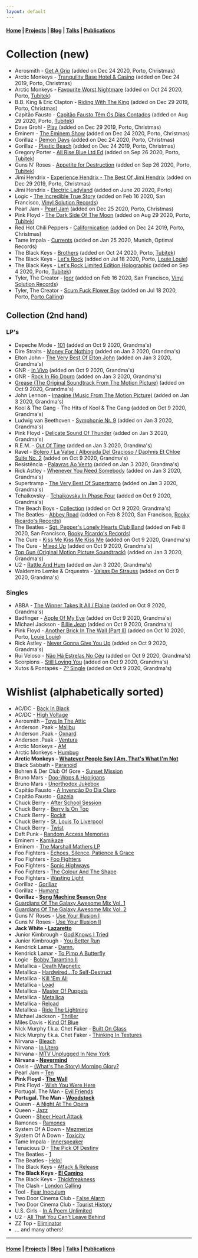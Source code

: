 ```yaml
---
layout: default
---
```


#### [Home](/) | [Projects](/projects) | [Blog](/blog) | [Talks](/talks) | [Publications](/publications)

# Collection (new)

* Aerosmith - [Get A Grip](https://www.discogs.com/Aerosmith-Get-A-Grip/master/37273) (added on Dec 24 2020, Porto, Christmas)
* Arctic Monkeys - [Tranquility Base Hotel & Casino](https://www.discogs.com/Arctic-Monkeys-Tranquility-Base-Hotel-Casino/release/11975894) (added on Dec 24 2019, Porto, Christmas)
* Arctic Monkeys - [Favourite Worst Nightmare](https://www.discogs.com/Arctic-Monkeys-Favourite-Worst-Nightmare/master/69774) (added on Oct 24 2020, Porto, [Tubitek](https://goo.gl/maps/NDAsdpae4gkNGo978))
* B.B. King & Eric Clapton - [Riding With The King](https://www.discogs.com/BB-King-Eric-Clapton-Riding-With-The-King/master/85205) (added on Dec 29 2019, Porto, Christmas)
* Capitão Fausto - [Capitão Fausto Têm Os Dias Contados](https://www.discogs.com/Capit%C3%A3o-Fausto-Capit%C3%A3o-Fausto-T%C3%AAm-Os-Dias-Contados/master/1046570) (added on Aug 29 2020, Porto, [Tubitek](https://goo.gl/maps/NDAsdpae4gkNGo978))
* Dave Grohl - [Play](https://www.discogs.com/Dave-Grohl-Play/master/1415493) (added on Dec 29 2019, Porto, Christmas)
* Eminem - [The Eminem Show](https://www.discogs.com/Eminem-The-Eminem-Show/master/12344) (added on Dec 24 2020, Porto, Christmas)
* Gorillaz - [Demon Days](https://www.discogs.com/Gorillaz-Demon-Days/master/58002) (added on Dec 24 2020, Porto, Christmas)
* Gorillaz - [Plastic Beach](https://www.discogs.com/Gorillaz-Plastic-Beach/master/231219) (added on Dec 24 2019, Porto, Christmas)
* Gregory Porter - [All Rise Blue Ltd Ed](https://www.discogs.com/Gregory-Porter-All-Rise/release/15826596) (added on Sep 26 2020, Porto, [Tubitek](https://goo.gl/maps/NDAsdpae4gkNGo978))
* Guns N' Roses - [Appetite for Destruction](https://www.discogs.com/Guns-N-Roses-Appetite-For-Destruction/master/9467) (added on Sep 26 2020, Porto, [Tubitek](https://goo.gl/maps/NDAsdpae4gkNGo978))
* Jimi Hendrix - [Experience Hendrix - The Best Of Jimi Hendrix](https://www.discogs.com/Jimi-Hendrix-Experience-Hendrix-The-Best-Of-Jimi-Hendrix/master/75394) (added on Dec 29 2019, Porto, Christmas)
* Jimi Hendrix - [Electric Ladyland](https://www.discogs.com/The-Jimi-Hendrix-Experience-Electric-Ladyland/release/399579) (added on June 20 2020, Porto)
* Logic - [The Incredible True Story](https://www.discogs.com/Logic-The-Incredible-True-Story/master/965423) (added on Feb 16 2020, San Francisco, [Vinyl Solution Records](https://goo.gl/maps/wBKuwLo4mYhGpHDf7))
* Pearl Jam - [Pearl Jam](https://www.discogs.com/Pearl-Jam-Pearl-Jam/master/90786) (added on Dec 25 2020, Porto, Christmas)
* Pink Floyd - [The Dark Side Of The Moon](https://www.discogs.com/Pink-Floyd-The-Dark-Side-Of-The-Moon/master/10362) (added on Aug 29 2020, Porto, [Tubitek](https://goo.gl/maps/NDAsdpae4gkNGo978))
* Red Hot Chili Peppers - [Californication](https://www.discogs.com/Red-Hot-Chili-Peppers-Californication/master/42546) (added on Dec 24 2019, Porto, Christmas)
* Tame Impala - [Currents](https://www.discogs.com/Tame-Impala-Currents/master/861083) (added on Jan 25 2020, Munich, Optimal Records)
* The Black Keys - [Brothers](https://www.discogs.com/The-Black-Keys-Brothers/master/248620) (added on Oct 24 2020, Porto, [Tubitek](https://goo.gl/maps/NDAsdpae4gkNGo978))
* The Black Keys - [Let's Rock](https://www.discogs.com/The-Black-Keys-Lets-Rock/master/1569381) (added on Jul 18 2020, Porto, [Louie Louie](https://goo.gl/maps/AH2ghHEg5LW4b7DA8))
* The Black Keys - [Let's Rock Limited Edition Holographic](https://www.discogs.com/The-Black-Keys-Lets-Rock/release/15834967) (added on Sep 4 2020, Porto, [Tubitek](https://goo.gl/maps/NDAsdpae4gkNGo978))
* Tyler, The Creator - [Igor](https://www.discogs.com/TylerCreator-Igor/master/1591877) (added on Feb 16 2020, San Francisco, [Vinyl Solution Records](https://goo.gl/maps/wBKuwLo4mYhGpHDf7))
* Tyler, The Creator - [Scum Fuck Flower Boy](https://www.discogs.com/TylerCreator-Scum-Fuck-Flower-Boy/master/1212609) (added on Jul 18 2020, Porto, [Porto Calling](https://g.page/portocalling?share))

## Collection (2nd hand)

### LP's

* Depeche Mode - [101](https://www.discogs.com/Depeche-Mode-101/master/2658) (added on Oct 9 2020, Grandma's)
* Dire Straits - [Money For Nothing](https://www.discogs.com/Dire-Straits-Money-For-Nothing/master/23822) (added on Jan 3 2020, Grandma's)
* Elton John - [The Very Best Of Elton John](https://www.discogs.com/Elton-John-The-Very-Best-Of-Elton-John/master/97842) (added on Jan 3 2020, Grandma's)
* GNR - [In Vivo](https://www.discogs.com/GNR-In-Vivo/master/20382) (added on Oct 9 2020, Grandma's)
* GNR - [Rock In Rio Douro](https://www.discogs.com/GNR-Rock-In-Rio-Douro/master/202085) (added on Jan 3 2020, Grandma's)
* [Grease (The Original Soundtrack From The Motion Picture)](https://www.discogs.com/Various-Grease-The-Original-Soundtrack-From-The-Motion-Picture/master/97901) (added on Oct 9 2020, Grandma's)
* John Lennon - [Imagine (Music From The Motion Picture)](https://www.discogs.com/John-Lennon-Imagine-John-Lennon-Music-From-The-Motion-Picture/master/73048) (added on Jan 3 2020, Grandma's)
* Kool & The Gang - The Hits of Kool & The Gang (added on Oct 9 2020, Grandma's)
* Ludwig van Beethoven - [Symphonie Nr. 9](https://www.discogs.com/Ludwig-van-Beethoven-Herbert-von-Karajan-Berliner-Philharmoniker-Anna-Tomowa-Sintow-Agnes-Baltsa-Pet/master/280617) (added on Jan 3 2020, Grandma's)
* Pink Floyd - [Delicate Sound Of Thunder](https://www.discogs.com/Pink-Floyd-Delicate-Sound-Of-Thunder/master/406702) (added on Jan 3 2020, Grandma's)
* R.E.M. - [Out Of Time](https://www.discogs.com/REM-Out-Of-Time/master/44148) (added on Jan 3 2020, Grandma's)
* Ravel - [Bolero / La Valse / Alborada Del Gracioso / Daphnis Et Chloe Suite No. 2](https://www.discogs.com/Ravel-Bernstein-conducting-the-New-York-Philharmonic-and-the-Orchestre-National-De-France-Bolero-La-/master/286322) (added on Oct 9 2020, Grandma's)
* Resistência - [Palavras Ao Vento](https://www.discogs.com/Resist%C3%AAncia-Palavras-Ao-Vento/master/235236) (added on Jan 3 2020, Grandma's)
* Rick Astley - [Whenever You Need Somebody](https://www.discogs.com/Rick-Astley-Whenever-You-Need-Somebody/master/96568) (added on Jan 3 2020, Grandma's)
* Supertramp - [The Very Best Of Supertramp](https://www.discogs.com/Supertramp-The-Very-Best-Of-Supertramp/release/389572) (added on Jan 3 2020, Grandma's)
* Tchaikovsky - [Tchaikovsky In Phase Four](https://www.discogs.com/Tchaikovsky-The-London-Festival-Orchestra-Robert-Sharples-Tchaikovsky-In-Phase-Four/master/256317) (added on Oct 9 2020, Grandma's)
* The Beach Boys - [Collection](https://www.discogs.com/The-Beach-Boys-Collection/master/645004) (added on Oct 9 2020, Grandma's)
* The Beatles - [Abbey Road](https://www.discogs.com/The-Beatles-Abbey-Road/master/24047) (added on Feb 8 2020, San Francisco, [Rooky Ricardo's Records](https://goo.gl/maps/F5wPXsYqwzTRkaMZ9))
* The Beatles - [Sgt. Pepper's Lonely Hearts Club Band](https://www.discogs.com/The-Beatles-Sgt-Peppers-Lonely-Hearts-Club-Band/master/23934) (added on Feb 8 2020, San Francisco, [Rooky Ricardo's Records](https://goo.gl/maps/F5wPXsYqwzTRkaMZ9))
* The Cure - [Kiss Me Kiss Me Kiss Me](https://www.discogs.com/The-Cure-Kiss-Me-Kiss-Me-Kiss-Me/master/22500) (added on Oct 9 2020, Grandma's)
* The Cure - [Mixed Up](https://www.discogs.com/The-Cure-Mixed-Up/master/31938) (added on Oct 9 2020, Grandma's)
* [Top Gun (Original Motion Picture Soundtrack)](https://www.discogs.com/Various-Top-Gun-Original-Motion-Picture-Soundtrack/master/77439) (added on Jan 3 2020, Grandma's)
* U2 - [Rattle And Hum](https://www.discogs.com/U2-Rattle-And-Hum/master/62619) (added on Jan 3 2020, Grandma's)
* Waldemiro Lemke & Orquestra - [Valsas De Strauss](https://www.discogs.com/Waldemiro-Lemke-Orquestra-Valsas-De-Strauss/release/12223322) (added on Oct 9 2020, Grandma's)

### Singles

* ABBA - [The Winner Takes It All / Elaine](https://www.discogs.com/ABBA-The-Winner-Takes-It-All-Elaine/master/50029) (added on Oct 9 2020, Grandma's)
* Badfinger - [Apple Of My Eye](https://www.discogs.com/Badfinger-Apple-Of-My-Eye/master/124244) (added on Oct 9 2020, Grandma's)
* Michael Jackson - [Billie Jean](https://www.discogs.com/Michael-Jackson-Billie-Jean/master/14781) (added on Oct 9 2020, Grandma's)
* Pink Floyd - [Another Brick In The Wall (Part II)](https://www.discogs.com/Pink-Floyd-Another-Brick-In-The-Wall-Part-II/release/510358) (added on Oct 10 2020, Porto, [Louie Louie](https://goo.gl/maps/AH2ghHEg5LW4b7DA8))
* Rick Astley - [Never Gonna Give You Up](https://www.discogs.com/Rick-Astley-Never-Gonna-Give-You-Up/master/96559) (added on Oct 9 2020, Grandma's)
* Rui Veloso - [Não Há Estrelas No Céu](https://www.discogs.com/Rui-Veloso-N%C3%A3o-H%C3%A1-Estrelas-No-C%C3%A9u/release/3226897) (added on Oct 9 2020, Grandma's)
* Scorpions - [Still Loving You](https://www.discogs.com/Scorpions-Still-Loving-You/master/29451) (added on Oct 9 2020, Grandma's)
* Xutos & Pontapés - [7º Single](https://www.discogs.com/Xutos-Pontap%C3%A9s-7%C2%BA-Single/release/1538456) (added on Oct 9 2020, Grandma's)

# Wishlist (alphabetically sorted)

* AC/DC - [Back In Black](https://www.discogs.com/ACDC-Back-In-Black/master/8471)
* AC/DC - [High Voltage](https://www.discogs.com/ACDC-High-Voltage/master/8437)
* Aerosmith – [Toys In The Attic](https://www.discogs.com/Aerosmith-Toys-In-The-Attic/master/36627)
* Anderson .Paak - [Malibu](https://www.discogs.com/Anderson-Paak-Malibu/master/947169)
* Anderson .Paak - [Oxnard](https://www.discogs.com/Anderson-Paak-Oxnard/master/1486688)
* Anderson .Paak - [Ventura](https://www.discogs.com/Anderson-Paak-Ventura/master/1532286)
* Arctic Monkeys - [AM](https://www.discogs.com/Arctic-Monkeys-AM/master/593987)
* Arctic Monkeys - [Humbug](https://www.discogs.com/Arctic-Monkeys-Humbug/master/172482)
* **Arctic Monkeys - [Whatever People Say I Am, That's What I'm Not](https://www.discogs.com/Arctic-Monkeys-Title-TBC/master/76279)**
* Black Sabbath - [Paranoid](https://www.discogs.com/Black-Sabbath-Paranoid/master/302)
* Bohren & Der Club Of Gore - [Sunset Mission](https://www.discogs.com/Bohren-Der-Club-Of-Gore-Sunset-Mission/master/60848)
* Bruno Mars - [Doo-Wops & Hooligans](https://www.discogs.com/Bruno-Mars-Doo-Wops-Hooligans/master/297460)
* Bruno Mars - [Unorthodox Jukebox](https://www.discogs.com/Bruno-Mars-Unorthodox-Jukebox/master/505655)
* Capitão Fausto - [A Invenção Do Dia Claro](https://www.discogs.com/Capit%C3%A3o-Fausto-A-Inven%C3%A7%C3%A3o-Do-Dia-Claro/master/1563604)
* Capitão Fausto - [Gazela](https://www.discogs.com/Capit%C3%A3o-Fausto-Gazela/master/1160442)
* Chuck Berry - [After School Session](https://www.discogs.com/Chuck-Berry-After-School-Session/master/194415)
* Chuck Berry - [Berry Is On Top](https://www.discogs.com/Chuck-Berry-Berry-Is-On-Top/master/163676)
* Chuck Berry - [Rockit](https://www.discogs.com/Chuck-Berry-Rockit/master/292404)
* Chuck Berry - [St. Louis To Liverpool](https://www.discogs.com/Chuck-Berry-St-Louis-To-Liverpool/master/135210)
* Chuck Berry - [Twist](https://www.discogs.com/Chuck-Berry-Twist/master/462352)
* Daft Punk - [Random Access Memories](https://www.discogs.com/Daft-Punk-Random-Access-Memories/master/556257)
* Eminem - [Kamikaze](https://www.discogs.com/Eminem-Kamikaze/master/1416558)
* Eminem - [The Marshall Mathers LP](https://www.discogs.com/Eminem-The-Marshall-Mathers-LP/master/12236)
* Foo Fighters - [Echoes, Silence, Patience & Grace](https://www.discogs.com/Foo-Fighters-Echoes-Silence-Patience-Grace/master/62208)
* Foo Fighters - [Foo Fighters](https://www.discogs.com/Foo-Fighters-Foo-Fighters/master/62100)
* Foo Fighters - [Sonic Highways](https://www.discogs.com/Foo-Fighters-Sonic-Highways/master/746528)
* Foo Fighters - [The Colour And The Shape](https://www.discogs.com/Foo-Fighters-The-Colour-And-The-Shape/master/62129)
* Foo Fighters - [Wasting Light](https://www.discogs.com/Foo-Fighters-Wasting-Light-Deluxe-Pre-Order-Package/master/326257)
* Gorillaz - [Gorillaz](https://www.discogs.com/Gorillaz-Gorillaz/master/57988)
* Gorillaz - [Humanz](https://www.discogs.com/Gorillaz-Humanz/master/1170392)
* **Gorillaz - [Song Machine Season One](https://www.discogs.com/Gorillaz-Song-Machine-Season-One/master/1825713)**
* [Guardians Of The Galaxy Awesome Mix Vol. 1](https://www.discogs.com/Various-Guardians-Of-The-Galaxy-Awesome-Mix-Vol-1/release/6149924)
* [Guardians Of The Galaxy Awesome Mix Vol. 2](https://www.discogs.com/Various-Guardians-Of-The-Galaxy-Vol-2-Awesome-Mix-Vol-2/master/1172509)
* Guns N' Roses - [Use Your Illusion I](https://www.discogs.com/Guns-N-Roses-Use-Your-Illusion-I/master/9536)
* Guns N' Roses - [Use Your Illusion II](https://www.discogs.com/Guns-N-Roses-Use-Your-Illusion-II/master/9586)
* **Jack White - [Lazaretto](https://www.discogs.com/Jack-White-Lazaretto/master/695372)**
* Junior Kimbrough - [God Knows I Tried](https://www.discogs.com/Junior-Kimbrough-God-Knows-I-Tried/release/3905480)
* Junior Kimbrough - [You Better Run](https://www.discogs.com/Junior-Kimbrough-You-Better-Run-The-Essential-Junior-Kimbrough/master/413520)
* Kendrick Lamar - [Damn.](https://www.discogs.com/Kendrick-Lamar-Damn/master/1164779)
* Kendrick Lamar - [To Pimp A Butterfly](https://www.discogs.com/Kendrick-Lamar-To-Pimp-A-Butterfly/master/810214)
* Logic - [Bobby Tarantino II](https://www.discogs.com/Logic-Bobby-Tarantino-II/release/13322628)
* Metallica - [Death Magnetic](https://www.discogs.com/Metallica-Death-Magnetic/master/8956)
* Metallica - [Hardwired...To Self-Destruct](https://www.discogs.com/Metallica-HardwiredTo-Self-Destruct/master/1083868)
* Metallica - [Kill 'Em All](https://www.discogs.com/Metallica-Kill-Em-All/master/6387)
* Metallica - [Load](https://www.discogs.com/Metallica-Load/master/8866)
* Metallica - [Master Of Puppets](https://www.discogs.com/Metallica-Master-Of-Puppets/master/6495)
* Metallica - [Metallica](https://www.discogs.com/Metallica-Metallica/master/6651)
* Metallica - [Reload](https://www.discogs.com/Metallica-Reload/master/8879)
* Metallica - [Ride The Lightning](https://www.discogs.com/Metallica-Ride-The-Lightning/master/6440)
* Michael Jackson - [Thriller](https://www.discogs.com/Michael-Jackson-Thriller/master/8883)
* Miles Davis - [Kind Of Blue](https://www.discogs.com/Miles-Davis-Kind-Of-Blue/release/2825456)
* Nick Murphy f.k.a. Chet Faker - [Built On Glass](https://www.discogs.com/Chet-Faker-Built-On-Glass/master/676073)
* Nick Murphy f.k.a. Chet Faker - [Thinking In Textures](https://www.discogs.com/Chet-Faker-Thinking-In-Textures/master/470775)
* Nirvana - [Bleach](https://www.discogs.com/Nirvana-Bleach/master/13773)
* Nirvana - [In Utero](https://www.discogs.com/Nirvana-In-Utero/master/13859)
* Nirvana - [MTV Unplugged In New York](https://www.discogs.com/Nirvana-MTV-Unplugged-In-New-York/master/22433)
* **Nirvana - [Nevermind](https://www.discogs.com/Nirvana-Nevermind/master/13814)**
* Oasis – [(What's The Story) Morning Glory?](https://www.discogs.com/Oasis-Whats-The-Story-Morning-Glory/master/52220)
* Pearl Jam – [Ten](https://www.discogs.com/Pearl-Jam-Ten/master/73824)
* **Pink Floyd - [The Wall](https://www.discogs.com/Pink-Floyd-The-Wall/master/11329)**
* Pink Floyd - [Wish You Were Here](https://www.discogs.com/Pink-Floyd-Wish-You-Were-Here/master/11703)
* Portugal. The Man - [Evil Friends](https://www.discogs.com/Portugal-The-Man-Evil-Friends/master/569820)
* **Portugal. The Man - [Woodstock](https://www.discogs.com/Portugal-The-Man-Woodstock/master/1205438)**
* Queen - [A Night At The Opera](https://www.discogs.com/Queen-A-Night-At-The-Opera/master/5863)
* Queen - [Jazz](https://www.discogs.com/Queen-Jazz/master/7103)
* Queen - [Sheer Heart Attack](https://www.discogs.com/Queen-Certero-Ataque-Al-Coraz%C3%B3n/master/5303)
* Ramones - [Ramones](https://www.discogs.com/Ramones-Ramones/master/39341)
* System Of A Down - [Mezmerize](https://www.amazon.de/dp/B07FSRB4L4)
* System Of A Down - [Toxicity](https://www.discogs.com/System-Of-A-Down-Toxicity/master/35626)
* Tame Impala - [Innerspeaker](https://www.discogs.com/Tame-Impala-Innerspeaker/master/268496)
* Tenacious D - [The Pick Of Destiny](https://www.discogs.com/Tenacious-D-The-Pick-Of-Destiny/master/52517)
* The Beatles - [1](https://www.discogs.com/The-Beatles-1/master/447254)
* The Beatles - [Help!](https://www.discogs.com/The-Beatles-Help/master/45895)
* The Black Keys - [Attack & Release](https://www.discogs.com/The-Black-Keys-Attack-Release/master/38811)
* **The Black Keys - [El Camino](https://www.discogs.com/The-Black-Keys-El-Camino/master/390739)**
* The Black Keys - [Thickfreakness](https://www.discogs.com/The-Black-Keys-Thickfreakness/master/79402)
* The Clash - [London Calling](https://www.discogs.com/The-Clash-London-Calling/master/19382)
* Tool - [Fear Inoculum](https://www.discogs.com/Tool-Fear-Inoculum/master/1598307)
* Two Door Cinema Club - [False Alarm](https://www.discogs.com/Two-Door-Cinema-Club-False-Alarm/master/1565500)
* Two Door Cinema Club - [Tourist History](https://www.discogs.com/Two-Door-Cinema-Club-Tourist-History/master/247264)
* U.S. Girls - [In A Poem Unlimited](https://www.discogs.com/US-Girls-In-A-Poem-Unlimited/master/1314713)
* U2 - [All That You Can't Leave Behind](https://www.discogs.com/U2-All-That-You-Cant-Leave-Behind/master/32791)
* ZZ Top - [Eliminator](https://www.discogs.com/ZZ-Top-Eliminator/master/48605)
* ... and many others!

---

#### [Home](/) | [Projects](/projects) | [Blog](/blog) | [Talks](/talks) | [Publications](/publications)
